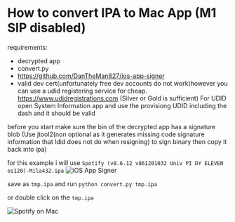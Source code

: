 # How to convert IPA to Mac App (M1 SIP disabled)

requirements:
- decrypted app
- convert.py
- https://github.com/DanTheMan827/ios-app-signer
- valid dev cert(unfortunately free dev accounts do not work)however you can use a udid registering service for cheap. https://www.udidregistrations.com (Silver or Gold is sufficient) For UDID open System Information app and use the provisiong UDID including the dash and it should be valid

before you start make sure the bin of the decrypted app has a signature blob (Use jtool2(non optional as it generates missing code signature information that ldid does not do when resigning) to sign binary then copy it back into ipa)

for this example i will use `Spotify (v8.6.12 v861201032 Univ PI DY ELEVEN os120)-Mila432.ipa`
![iOS App Signer](https://raw.github.com/Mila432/IPA-to-App-M1/master/1.png)

save as `tmp.ipa` and run `python convert.py tmp.ipa`

or double click on the `tmp.ipa`

![Spotify on Mac](https://raw.github.com/Mila432/IPA-to-App-M1/master/2.png)
